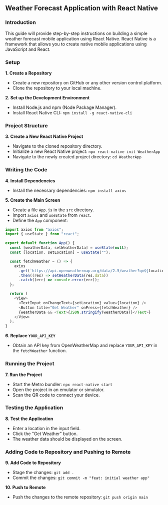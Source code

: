 ## Weather Forecast Application with React Native

### Introduction

This guide will provide step-by-step instructions on building a simple weather forecast mobile application using React Native. React Native is a framework that allows you to create native mobile applications using JavaScript and React.

### Setup

**1. Create a Repository**

* Create a new repository on GitHub or any other version control platform.
* Clone the repository to your local machine.

**2. Set up the Development Environment**

* Install Node.js and npm (Node Package Manager).
* Install React Native CLI: `npm install -g react-native-cli`

### Project Structure

**3. Create a New React Native Project**

* Navigate to the cloned repository directory.
* Initialize a new React Native project: `npx react-native init WeatherApp`
* Navigate to the newly created project directory: `cd WeatherApp`

### Writing the Code

**4. Install Dependencies**

* Install the necessary dependencies: `npm install axios`

**5. Create the Main Screen**

* Create a file `App.js` in the `src` directory.
* Import `axios` and `useState` from `react`.
* Define the `App` component:

```javascript
import axios from "axios";
import { useState } from "react";

export default function App() {
  const [weatherData, setWeatherData] = useState(null);
  const [location, setLocation] = useState("");

  const fetchWeather = () => {
    axios
      .get(`https://api.openweathermap.org/data/2.5/weather?q=${location}&appid=YOUR_API_KEY`)
      .then((res) => setWeatherData(res.data))
      .catch((err) => console.error(err));
  };

  return (
    <View>
      <TextInput onChangeText={setLocation} value={location} />
      <Button title="Get Weather" onPress={fetchWeather} />
      {weatherData && <Text>{JSON.stringify(weatherData)}</Text>}
    </View>
  );
}
```

**6. Replace `YOUR_API_KEY`**

* Obtain an API key from OpenWeatherMap and replace `YOUR_API_KEY` in the `fetchWeather` function.

### Running the Project

**7. Run the Project**

* Start the Metro bundler: `npx react-native start`
* Open the project in an emulator or simulator.
* Scan the QR code to connect your device.

### Testing the Application

**8. Test the Application**

* Enter a location in the input field.
* Click the "Get Weather" button.
* The weather data should be displayed on the screen.

### Adding Code to Repository and Pushing to Remote

**9. Add Code to Repository**

* Stage the changes: `git add .`
* Commit the changes: `git commit -m "feat: initial weather app"`

**10. Push to Remote**

* Push the changes to the remote repository: `git push origin main`